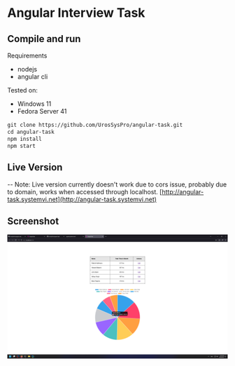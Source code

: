 # Angular Interview Task
## Compile and run
Requirements
- nodejs
- angular cli

Tested on:
- Windows 11
- Fedora Server 41
```
git clone https://github.com/UrosSysPro/angular-task.git
cd angular-task
npm install
npm start
```

## Live Version
-- Note: Live version currently doesn't work due to cors issue, probably due to domain, works when accessed through localhost.
[http://angular-task.systemvi.net](http://angular-task.systemvi.net)

## Screenshot
![screenshot](screenshot.png)
